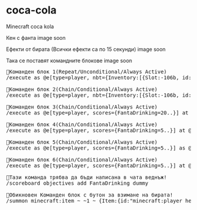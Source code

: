 # coca-cola
Minecraft coca kola



Кен с фанта image soon



Ефекти от бирата (Всички ефекти са по 15 секунди) image soon



Така се поставят командните блокове image soon




<pre class="wp-block-code">
🥤Команден блок 1(Repeat/Unconditional/Always Active) 
/execute as @e[type=player, nbt={Inventory:[{Slot:-106b, id:"minecraft:player_head", tag:{display:{Name:"{\"text\":\"ken with Fanta\",\"color\":\"white\"}", Lore:['{"color":"yellow","text":"с вкус на лимон"}','{"color":"green","text":"Пие се с F"}']}}}]}] at @s run playsound minecraft:entity.generic.drink player @s ~ ~ ~ 0.65 1 0

🥤Команден блок 2(Chain/Conditional/Always Active) 
/execute as @e[type=player, nbt={Inventory:[{Slot:-106b, id:"minecraft:player_head", tag:{display:{Name:"{\"text\":\"ken with Fanta\",\"color\":\"white\"}", Lore:['{"color":"yellow","text":"с вкус на лимон"}','{"color":"green","text":"Пие се с F"}']}}}]}] at @s run scoreboard players add @s FantaDrinking 1

🥤Команден блок 3(Chain/Conditional/Always Active) 
/execute as @e[type=player, scores={FantaDrinking=20..}] at @s run clear @s minecraft:player_head{display:{Name:"{\"text\":\"ken with Fanta\",\"color\":\"white\"}", Lore:['{"color":"yellow","text":"с вкус на лимон"}','{"color":"green","text":"Пие се с F"}']}} 1

🥤Команден блок 4(Chain/Conditional/Always Active) 
/execute as @e[type=player, scores={FantaDrinking=5..}] at @s run playsound minecraft:entity.player.burp player @s ~ ~ ~ 10 1 1

🥤Команден блок 5(Chain/Conditional/Always Active) 
/execute as @e[type=player, scores={FantaDrinking=5..}] as @s run effect give @s minecraft:Saturation 15 0 true

🥤Команден блок 6(Chain/Conditional/Always Active) 
/execute as @e[type=player, scores={FantaDrinking=5..}] at @s run scoreboard players set @s FantaDrinking 0

🥤Тази команда трябва да бъди написана в чата веднъж! 
/scoreboard objectives add FantaDrinking dummy

🥤Обикновен Команден блок с бутон за взимане на бирата! 
/summon minecraft:item ~ ~1 ~ {Item:{id:"minecraft:player_head",Count:1b,tag:{display:{Name:"{\"text\":\"ken with Fanta\",\"color\":\"white\"}", Lore:['{"color":"yellow","text":"с вкус на лимон"}','{"color":"green","text":"Пие се с F"}']},SkullOwner:{Id:[I;-546016941,-447004517,-1363775203,966134724],Properties:{textures:[{Value:"eyJ0ZXh0dXJlcyI6eyJTS0lOIjp7InVybCI6Imh0dHA6Ly90ZXh0dXJlcy5taW5lY3JhZnQubmV0L3RleHR1cmUvZjM2MDgzNmUxZjY1MzNhMWZiNjQ4NGYzOTk1NjliODlhNGU4YTQwYmNjYTgxZTc1OWRmOTcxZGRkOGI1Y2Q0In19fQ=="}]}}}}}
</code></pre>
